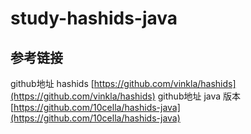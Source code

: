 # study-hashids-java #

## 参考链接 ##

github地址 hashids [https://github.com/vinkla/hashids](https://github.com/vinkla/hashids)
github地址 java 版本 [https://github.com/10cella/hashids-java](https://github.com/10cella/hashids-java)